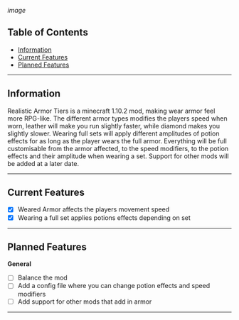 *image*

## Table of Contents
* [Information](#information)
* [Current Features](#current-features)
* [Planned Features](#planned-features)

---

## <a name="information"></a>Information
Realistic Armor Tiers is a minecraft 1.10.2 mod, making wear armor feel more RPG-like.
The different armor types modifies the players speed when worn, leather will make you run slightly faster, while diamond makes you slightly slower.
Wearing full sets will apply different amplitudes of potion effects for as long as the player wears the full armor.
Everything will be full customisable from the armor affected, to the speed modifiers, to the potion effects and their amplitude when wearing a set.
Support for other mods will be added at a later date.

---

## <a name="current-features"></a>Current Features
- [x] Weared Armor affects the players movement speed
- [x] Wearing a full set applies potions effects depending on set

---

## <a name="planned-features"></a>Planned Features
**General**
- [ ] Balance the mod
- [ ] Add a config file where you can change potion effects and speed modifiers
- [ ] Add support for other mods that add in armor

---

